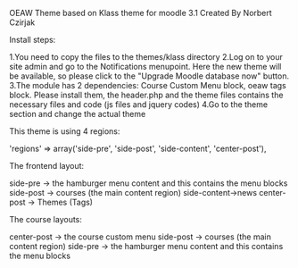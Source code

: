OEAW Theme based on Klass theme for moodle 3.1 Created By Norbert Czirjak

Install steps:

1.You need to copy the files to the themes/klass directory
2.Log on to your site admin and go to the Notifications menupoint. Here the new theme will be available, so please click to the "Upgrade Moodle database now" button.
3.The module has 2 dependencies: Course Custom Menu block, oeaw tags block. Please install them, the header.php and the theme files contains the necessary files and code (js files and jquery codes)
4.Go to the theme section and change the actual theme


This theme is using 4 regions:

'regions' => array('side-pre', 'side-post', 'side-content', 'center-post'),


The frontend layout:

side-pre -> the hamburger menu content and this contains the menu blocks
side-post -> courses (the main content region)
side-content->news
center-post -> Themes (Tags)


The course layouts:

center-post -> the course custom menu
side-post -> courses (the main content region)
side-pre -> the hamburger menu content and this contains the menu blocks
